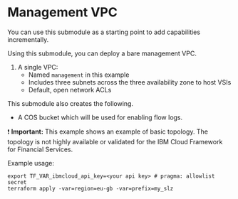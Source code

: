 # Management VPC

You can use this submodule as a starting point to add capabilities incrementally.

Using this submodule, you can deploy a bare management VPC.
1. A single VPC:
   - Named `management` in this example
   - Includes three subnets across the three availability zone to host VSIs
   - Default, open network ACLs

This submodule also creates the following.
- A COS bucket which will be used for enabling flow logs.

:exclamation: **Important:** This example shows an example of basic topology. The topology is not highly available or validated for the IBM Cloud Framework for Financial Services.

Example usage:
```
export TF_VAR_ibmcloud_api_key=<your api key> # pragma: allowlist secret
terraform apply -var=region=eu-gb -var=prefix=my_slz
```
